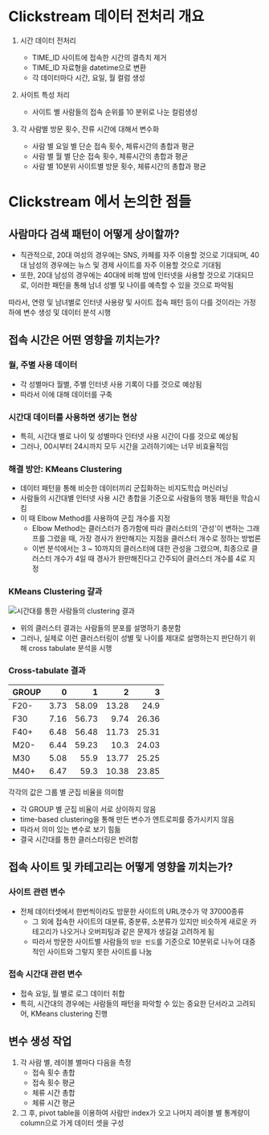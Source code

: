# Clickstream 데이터 전처리 개요
1. 시간 데이터 전처리
    - TIME_ID 사이트에 접속한 시간의 결측치 제거
    - TIME_ID 자료형을 datetime으로 변환
    - 각 데이터마다 시간, 요일, 월 컬럼 생성

2. 사이트 특성 처리
    - 사이트 별 사람들의 접속 순위를 10 분위로 나눈 컬럼생성    

3. 각 사람별 방문 횟수, 잔류 시간에 대해서 변수화
    - 사람 별 요일 별 단순 접속 횟수, 체류시간의 총합과 평균
    - 사람 별 월 별 단순 접속 횟수, 체류시간의 총합과 평균
    - 사람 별 10분위 사이트별 방문 횟수, 체류시간의 총합과 평균

# Clickstream 에서 논의한 점들
## 사람마다 검색 패턴이 어떻게 상이할까?
+ 직관적으로, 20대 여성의 경우에는 SNS, 카페를 자주 이용할 것으로 기대되며, 40대 남성의 경우에는 뉴스 및 경제 사이트를 자주 이용할 것으로 기대됨
+ 또한, 20대 남성의 경우에는 40대에 비해 밤에 인터넷을 사용할 것으로 기대되므로, 이러한 패턴을 통해 남녀 성별 및 나이를 예측할 수 있을 것으로 파악됨

따라서, 연령 및 남녀별로 인터넷 사용량 및 사이트 접속 패턴 등이 다를 것이라는 가정하에 변수 생성 및 데이터 분석 시행

## 접속 시간은 어떤 영향을 끼치는가?
### 월, 주별 사용 데이터
+ 각 성별마다 월별, 주별 인터넷 사용 기록이 다를 것으로 예상됨
+ 따라서 이에 대해 데이터를 구축
### 시간대 데이터를 사용하면 생기는 현상
+ 특히, 시간대 별로 나이 및 성별마다 인터넷 사용 시간이 다를 것으로 예상됨
+ 그러나, 00시부터 24시까지 모두 시간을 고려하기에는 너무 비효율적임
### 해결 방안: KMeans Clustering
+ 데이터 패턴을 통해 비슷한 데이터끼리 군집화하는 비지도학습 머신러닝
+ 사람들의 시간대별 인터넷 사용 시간 총합을 기준으로 사람들의 행동 패턴을 학습시킴
+ 이 때 Elbow Method를 사용하여 군집 개수를 지정
    + Elbow Method는 클러스터가 증가함에 따라 클러스터의 '관성'이 변하는 그래프를 그렸을 때, 가장 경사가 완만해지는 지점을 클러스터 개수로 정하는 방법론
    + 이번 분석에서는 3 ~ 10까지의 클러스터에 대한 관성을 그렸으며, 최종으로 클러스터 개수가 4일 때 경사가 완만해진다고 간주되어 클러스터 개수를 4로 지정
### KMeans Clustering 걀과
![시간대를 통한 사람들의 clustering 결과]('time_cluster_result.png')
+ 위의 클러스터 결과는 사람들의 분포를 설명하기 충분함
+ 그러나, 실제로 이런 클러스터링이 성별 및 나이를 제대로 설명하는지 판단하기 위해 cross tabulate 분석을 시행

### Cross-tabulate 결과
| GROUP   |    0 |     1 |     2 |     3 |
|:--------|-----:|------:|------:|------:|
| F20-    | 3.73 | 58.09 | 13.28 | 24.9  |
| F30     | 7.16 | 56.73 |  9.74 | 26.36 |
| F40+    | 6.48 | 56.48 | 11.73 | 25.31 |
| M20-    | 6.44 | 59.23 | 10.3  | 24.03 |
| M30     | 5.08 | 55.9  | 13.77 | 25.25 |
| M40+    | 6.47 | 59.3  | 10.38 | 23.85 |
각각의 값은 그룹 별 군집 비율을 의미함
+ 각 GROUP 별 군집 비율이 서로 상이하지 않음 
+ time-based clustering을 통해 만든 변수가 엔트로피를 증가시키지 않음 
+ 따라서 의미 있는 변수로 보기 힘듦
+ 결국 시간대를 통한 클러스터링은 반려함

## 접속 사이트 및 카테고리는 어떻게 영향을 끼치는가?
### 사이트 관련 변수 
- 전체 데이터셋에서 한번씩이라도 방문한 사이트의 URL갯수가 약 37000종류
    - 그 외에 접속한 사이트의 대분류, 중분류, 소분류가 있지만 비슷하게 새로운 카테고리가 나오거나 오버피팅과 같은 문제가 생길걸 고려하게 됨
    - 따라서 방문한 사이트별 사람들의 `방문 빈도`를 기준으로 10분위로 나누어 대중적인 사이트와 그렇지 못한 사이트를 나눔

### 접속 시간대 관련 변수 
- 접속 요일, 월 별로 로그 데이터 취합
- 특히, 시간대의 경우에는 사람들의 패턴을 파악할 수 있는 중요한 단서라고 고려되어, KMeans clustering 진행

## 변수 생성 작업
1. 각 사람 별, 레이블 별마다 다음을 측정
    + 접속 횟수 총합
    + 접속 횟수 평균
    + 체류 시간 총합
    + 체류 시간 평균
2. 그 후, pivot table을 이용하여 사람만 index가 오고 나머지 레이블 별 통계량이 column으로 가게 데이터 셋을 구성